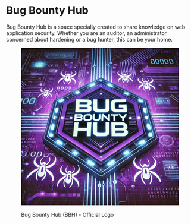 # Bug Bounty Hub

Bug Bounty Hub is a space specially created to share knowledge on web application security. Whether you are an auditor, an administrator concerned about hardening or a bug hunter, this can be your home.

<figure><img src=".gitbook/assets/image.png" alt=""><figcaption><p>Bug Bounty Hub (BBH) - Official Logo</p></figcaption></figure>
